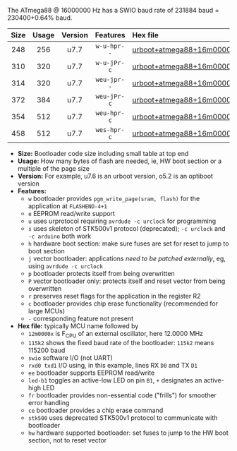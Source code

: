 The ATmega88 @ 16000000 Hz has a SWIO baud rate of 231884 baud = 230400+0.64% baud.

|Size|Usage|Version|Features|Hex file|
|:-:|:-:|:-:|:-:|:--|
|248|256|u7.7|`w-u-hpr--`|[urboot+atmega88+16m0000x++230k4_swio_rxd0_txd1_led+b5_hw.hex](https://raw.githubusercontent.com/stefanrueger/urboot.hex/main/cores/minicore/atmega88/external_oscillator/fcpu+16m0000_Hz/br++230k4_bps/urboot+atmega88+16m0000x++230k4_swio_rxd0_txd1_led+b5_hw.hex)|
|310|320|u7.7|`w-u-jPr-c`|[urboot+atmega88+16m0000x++230k4_swio_rxd0_txd1_led+b5_fr_ce.hex](https://raw.githubusercontent.com/stefanrueger/urboot.hex/main/cores/minicore/atmega88/external_oscillator/fcpu+16m0000_Hz/br++230k4_bps/urboot+atmega88+16m0000x++230k4_swio_rxd0_txd1_led+b5_fr_ce.hex)|
|314|320|u7.7|`weu-jpr--`|[urboot+atmega88+16m0000x++230k4_swio_rxd0_txd1_ee_led+b5.hex](https://raw.githubusercontent.com/stefanrueger/urboot.hex/main/cores/minicore/atmega88/external_oscillator/fcpu+16m0000_Hz/br++230k4_bps/urboot+atmega88+16m0000x++230k4_swio_rxd0_txd1_ee_led+b5.hex)|
|372|384|u7.7|`weu-jPr-c`|[urboot+atmega88+16m0000x++230k4_swio_rxd0_txd1_ee_led+b5_fr_ce.hex](https://raw.githubusercontent.com/stefanrueger/urboot.hex/main/cores/minicore/atmega88/external_oscillator/fcpu+16m0000_Hz/br++230k4_bps/urboot+atmega88+16m0000x++230k4_swio_rxd0_txd1_ee_led+b5_fr_ce.hex)|
|354|512|u7.7|`weu-hpr-c`|[urboot+atmega88+16m0000x++230k4_swio_rxd0_txd1_ee_led+b5_fr_ce_hw.hex](https://raw.githubusercontent.com/stefanrueger/urboot.hex/main/cores/minicore/atmega88/external_oscillator/fcpu+16m0000_Hz/br++230k4_bps/urboot+atmega88+16m0000x++230k4_swio_rxd0_txd1_ee_led+b5_fr_ce_hw.hex)|
|458|512|u7.7|`wes-hpr-c`|[urboot+atmega88+16m0000x++230k4_swio_rxd0_txd1_ee_led+b5_fr_ce_stk500_hw.hex](https://raw.githubusercontent.com/stefanrueger/urboot.hex/main/cores/minicore/atmega88/external_oscillator/fcpu+16m0000_Hz/br++230k4_bps/urboot+atmega88+16m0000x++230k4_swio_rxd0_txd1_ee_led+b5_fr_ce_stk500_hw.hex)|

- **Size:** Bootloader code size including small table at top end
- **Usage:** How many bytes of flash are needed, ie, HW boot section or a multiple of the page size
- **Version:** For example, u7.6 is an urboot version, o5.2 is an optiboot version
- **Features:**
  + `w` bootloader provides `pgm_write_page(sram, flash)` for the application at `FLASHEND-4+1`
  + `e` EEPROM read/write support
  + `u` uses urprotocol requiring `avrdude -c urclock` for programming
  + `s` uses skeleton of STK500v1 protocol (deprecated); `-c urclock` and `-c arduino` both work
  + `h` hardware boot section: make sure fuses are set for reset to jump to boot section
  + `j` vector bootloader: applications *need to be patched externally*, eg, using `avrdude -c urclock`
  + `p` bootloader protects itself from being overwritten
  + `P` vector bootloader only: protects itself and reset vector from being overwritten
  + `r` preserves reset flags for the application in the register R2
  + `c` bootloader provides chip erase functionality (recommended for large MCUs)
  + `-` corresponding feature not present
- **Hex file:** typically MCU name followed by
  + `12m0000x` is F<sub>CPU</sub> of an external oscillator, here 12.0000 MHz
  + `115k2` shows the fixed baud rate of the bootloader: `115k2` means 115200 baud
  + `swio` software I/O (not UART)
  + `rxd0 txd1` I/O using, in this example, lines RX `D0` and TX `D1`
  + `ee` bootloader supports EEPROM read/write
  + `led-b1` toggles an active-low LED on pin `B1`, `+` designates an active-high LED
  + `fr` bootloader provides non-essential code ("frills") for smoother error handling
  + `ce` bootloader provides a chip erase command
  + `stk500` uses deprecated STK500v1 protocol to communicate with bootloader
  + `hw` hardware supported bootloader: set fuses to jump to the HW boot section, not to reset vector
